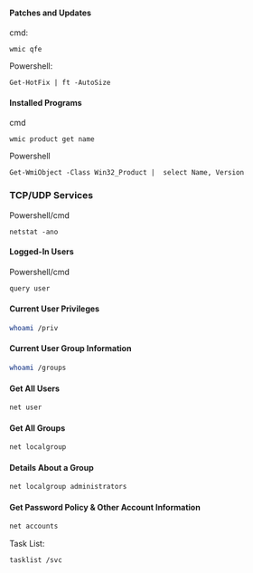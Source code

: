 #### Patches and Updates

cmd:

```cmd-session
wmic qfe
```

Powershell:

```powershell-session
Get-HotFix | ft -AutoSize
```
#### Installed Programs

cmd

```cmd-session
wmic product get name
```

Powershell

```powershell-session
Get-WmiObject -Class Win32_Product |  select Name, Version
```

### TCP/UDP Services

Powershell/cmd

```
netstat -ano
```
#### Logged-In Users

Powershell/cmd

```bash
query user
```
#### Current User Privileges

```bash
whoami /priv
```
#### Current User Group Information

```bash
whoami /groups
```
#### Get All Users
```bash
net user
```

#### Get All Groups

```bash
net localgroup
```

#### Details About a Group

```bash
net localgroup administrators
```

#### Get Password Policy & Other Account Information

```bash
net accounts
```

Task List:

```cmd-session
tasklist /svc
```


